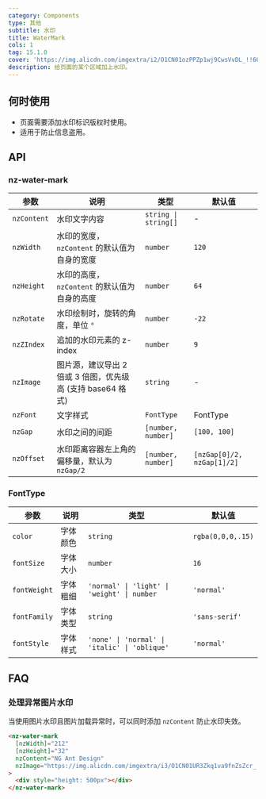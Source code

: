 ```yaml
---
category: Components
type: 其他
subtitle: 水印
title: WaterMark
cols: 1
tag: 15.1.0
cover: 'https://img.alicdn.com/imgextra/i2/O1CN01ozPPZp1wj9CwsVvDL_!!6000000006343-0-tps-1232-820.jpg'
description: 给页面的某个区域加上水印。
---
```


## 何时使用

- 页面需要添加水印标识版权时使用。
- 适用于防止信息盗用。

## API

### nz-water-mark

| 参数        | 说明                                                        | 类型                 | 默认值                     |
| ----------- | ----------------------------------------------------------- | -------------------- | -------------------------- |
| `nzContent` | 水印文字内容                                                | `string \| string[]` | -                          |
| `nzWidth`   | 水印的宽度，`nzContent` 的默认值为自身的宽度                | `number`             | `120`                      |
| `nzHeight`  | 水印的高度，`nzContent` 的默认值为自身的高度                | `number`             | `64`                       |
| `nzRotate`  | 水印绘制时，旋转的角度，单位 `°`                            | `number`             | `-22`                      |
| `nzZIndex`  | 追加的水印元素的 z-index                                    | `number`             | `9`                        |
| `nzImage`   | 图片源，建议导出 2 倍或 3 倍图，优先级高 (支持 base64 格式) | `string`             | -                          |
| `nzFont`    | 文字样式                                                    | `FontType`           | FontType                   |
| `nzGap`     | 水印之间的间距                                              | `[number, number]`   | `[100, 100]`               |
| `nzOffset`  | 水印距离容器左上角的偏移量，默认为 `nzGap/2`                | `[number, number]`   | `[nzGap[0]/2, nzGap[1]/2]` |

### FontType

| 参数         | 说明     | 类型                                          | 默认值            |
| ------------ | -------- | --------------------------------------------- | ----------------- |
| `color`      | 字体颜色 | `string`                                      | `rgba(0,0,0,.15)` |
| `fontSize`   | 字体大小 | `number`                                      | `16`              |
| `fontWeight` | 字体粗细 | `'normal' \| 'light' \| 'weight' \| number`   | `'normal'`        |
| `fontFamily` | 字体类型 | `string`                                      | `'sans-serif'`    |
| `fontStyle`  | 字体样式 | `'none' \| 'normal' \| 'italic' \| 'oblique'` | `'normal'`        |

## FAQ

### 处理异常图片水印

当使用图片水印且图片加载异常时，可以同时添加 `nzContent` 防止水印失效。

```html
<nz-water-mark
  [nzWidth]="212"
  [nzHeight]="32"
  nzContent="NG Ant Design"
  nzImage="https://img.alicdn.com/imgextra/i3/O1CN01UR3Zkq1va9fnZsZcr_!!6000000006188-55-tps-424-64.svg"
>
  <div style="height: 500px"></div>
</nz-water-mark>
```
